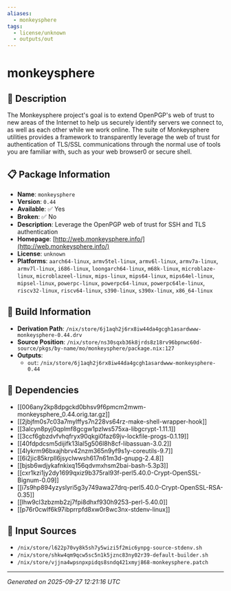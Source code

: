 ```yaml
---
aliases:
  - monkeysphere
tags:
  - license/unknown
  - outputs/out
---
```


# monkeysphere

## 📝 Description

The Monkeysphere project's goal is to extend OpenPGP's web of
trust to new areas of the Internet to help us securely identify
servers we connect to, as well as each other while we work online.
The suite of Monkeysphere utilities provides a framework to
transparently leverage the web of trust for authentication of
TLS/SSL communications through the normal use of tools you are
familiar with, such as your web browser0 or secure shell.


## 📋 Package Information

- **Name**: `monkeysphere`
- **Version**: `0.44`
- **Available**: ✅ Yes
- **Broken**: ✅ No
- **Description**: Leverage the OpenPGP web of trust for SSH and TLS authentication
- **Homepage**: [http://web.monkeysphere.info/](http://web.monkeysphere.info/)
- **License**: `unknown`
- **Platforms**: `aarch64-linux`, `armv5tel-linux`, `armv6l-linux`, `armv7a-linux`, `armv7l-linux`, `i686-linux`, `loongarch64-linux`, `m68k-linux`, `microblaze-linux`, `microblazeel-linux`, `mips-linux`, `mips64-linux`, `mips64el-linux`, `mipsel-linux`, `powerpc-linux`, `powerpc64-linux`, `powerpc64le-linux`, `riscv32-linux`, `riscv64-linux`, `s390-linux`, `s390x-linux`, `x86_64-linux`

## 🔧 Build Information

- **Derivation Path**: `/nix/store/6j1aqh2j6rx8iw44da4gcgh1asardwww-monkeysphere-0.44.drv`
- **Source Position**: `/nix/store/ns30sqxb36k8jrds8z18rv96bpnwc60d-source/pkgs/by-name/mo/monkeysphere/package.nix:127`
- **Outputs**:
  - `out`:  `/nix/store/6j1aqh2j6rx8iw44da4gcgh1asardwww-monkeysphere-0.44`

## 🔗 Dependencies

- [[006any2kp8dpgckd0bhsv9f6pmcm2mwm-monkeysphere_0.44.orig.tar.gz]]
- [[2jbjfm0s7c03a7mylffys7n228vs64rz-make-shell-wrapper-hook]]
- [[3alcyn8pyj0qplmf8gcgw1pzlws575xa-libgcrypt-1.11.1]]
- [[3ccf6gbzdvfvhqfryx90qkgi0faz69jv-lockfile-progs-0.1.19]]
- [[40fdpdcsm5dijifk13lal5g506l8h8cf-libassuan-3.0.2]]
- [[4lykrm96bxajhbrv42nzm365n9yf9s1y-coreutils-9.7]]
- [[6i2jic85krpll6jsyclwwsh617n61m3d-gnupg-2.4.8]]
- [[bjsb6wdjykafnkixq156qdvmxhsm2bai-bash-5.3p3]]
- [[cxr1kzi1jy2dy1699qxiz9b375ral93f-perl5.40.0-Crypt-OpenSSL-Bignum-0.09]]
- [[i7s9hp894yzyslyri5g3y749awa27drq-perl5.40.0-Crypt-OpenSSL-RSA-0.35]]
- [[lhw9cl3zbzmb2zj7fpi8dhxf930h9253-perl-5.40.0]]
- [[p76r0cwlf6k97ibprrpfd8xw0r8wc3nx-stdenv-linux]]

## 📁 Input Sources

- `/nix/store/l622p70vy8k5sh7y5wizi5f2mic6ynpg-source-stdenv.sh`
- `/nix/store/shkw4qm9qcw5sc5n1k5jznc83ny02r39-default-builder.sh`
- `/nix/store/vjjna4wpsnpxpidqs8sndq421xmyj868-monkeysphere.patch`

---
*Generated on 2025-09-27 12:21:16 UTC*
